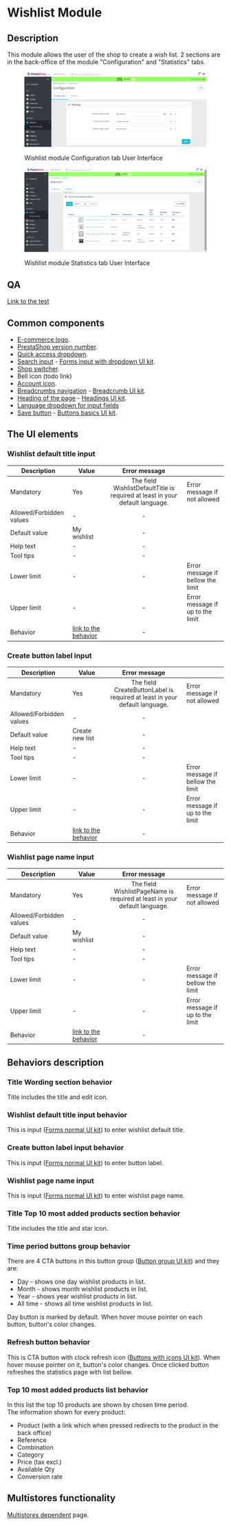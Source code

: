 # Wishlist Module

## Description

This module allows the user of the shop to create a wish list. 2 sections are in the back-office of the module "Configuration" and "Statistics" tabs.

<figure><img src="../../../../../.gitbook/assets/image (4).png" alt="Wishlist module Configuration tab User Interface"><figcaption><p>Wishlist module Configuration tab User Interface</p></figcaption></figure>

<figure><img src="../../../../../.gitbook/assets/image (1).png" alt="Wishlist module Statistics tab User Interface"><figcaption><p>Wishlist module Statistics tab User Interface</p></figcaption></figure>

## QA&#x20;

[Link to the test](https://build.prestashop-project.org/test-scenarios/scenarios/core/functional/bo/modules/module-manager/modules.html)

## Common components <a href="#common-components" id="common-components"></a>

* [E-commerce logo](../../../common-components/back-office-header/prestashop-logo.md).
* [PrestaShop version number](../../../common-components/prestashop-version-number.md).
* [Quick access dropdown](../../../common-components/quick-access-dropdown.md).
* [Search input](../../../common-components/search-input-field.md) - [Forms input with dropdown UI kit](https://build.prestashop-project.org/prestashop-ui-kit/?path=/story/forms--input-with-dropdown).
* [Shop switcher](../../../common-components/shop-switcher.md).
* Bell icon (todo link)
* [Account icon](../../../common-components/account-icon.md).
* [Breadcrumbs navigation](../../../common-components/breadcrumbs.md) - [Breadcrumb UI kit](https://build.prestashop.com/prestashop-ui-kit/?path=/story/breadcrumb--breadcrumb).
* [Heading of the page](../../../common-components/heading-of-the-page.md) - [Headings UI ](https://build.prestashop.com/prestashop-ui-kit/?path=/story/headings--headings)[kit](https://build.prestashop-project.org/prestashop-ui-kit/?path=/story/headings--headings).
* [Language dropdown for input fields](../../../common-components/language-dropdown-for-input-fields.md)
* [Save button](../../../common-components/save-button.md) -  [Buttons basics UI kit](https://build.prestashop.com/prestashop-ui-kit/?path=/story/buttons--basics).

## The UI elements

### Wishlist default title input

<table><thead><tr><th>Description</th><th>Value</th><th align="center">Error message</th><th data-hidden></th></tr></thead><tbody><tr><td>Mandatory</td><td>Yes</td><td align="center">The field WishlistDefaultTitle is required at least in your default language.</td><td>Error message if not allowed</td></tr><tr><td>Allowed/Forbidden values</td><td>-</td><td align="center">-</td><td></td></tr><tr><td>Default value</td><td>My wishlist</td><td align="center">-</td><td></td></tr><tr><td>Help text</td><td>-</td><td align="center">-</td><td></td></tr><tr><td>Tool tips</td><td>-</td><td align="center">-</td><td></td></tr><tr><td>Lower limit</td><td>-</td><td align="center">-</td><td>Error message if bellow the limit</td></tr><tr><td>Upper limit</td><td>-</td><td align="center">-</td><td>Error message if up to the limit</td></tr><tr><td>Behavior</td><td><a href="wishlist-module.md#wishlist-default-title-input-behavior">link to the behavior</a></td><td align="center">-</td><td></td></tr></tbody></table>

### Create button label input

<table><thead><tr><th>Description</th><th>Value</th><th align="center">Error message</th><th data-hidden></th></tr></thead><tbody><tr><td>Mandatory</td><td>Yes</td><td align="center">The field CreateButtonLabel is required at least in your default language.</td><td>Error message if not allowed</td></tr><tr><td>Allowed/Forbidden values</td><td>-</td><td align="center">-</td><td></td></tr><tr><td>Default value</td><td>Create new list</td><td align="center">-</td><td></td></tr><tr><td>Help text</td><td>-</td><td align="center">-</td><td></td></tr><tr><td>Tool tips</td><td>-</td><td align="center">-</td><td></td></tr><tr><td>Lower limit</td><td>-</td><td align="center">-</td><td>Error message if bellow the limit</td></tr><tr><td>Upper limit</td><td>-</td><td align="center">-</td><td>Error message if up to the limit</td></tr><tr><td>Behavior</td><td><a href="wishlist-module.md#create-button-label-input-behavior">link to the behavior</a></td><td align="center">-</td><td></td></tr></tbody></table>

### Wishlist page name input

<table><thead><tr><th>Description</th><th>Value</th><th align="center">Error message</th><th data-hidden></th></tr></thead><tbody><tr><td>Mandatory</td><td>Yes</td><td align="center">The field WishlistPageName is required at least in your default language.</td><td>Error message if not allowed</td></tr><tr><td>Allowed/Forbidden values</td><td>-</td><td align="center">-</td><td></td></tr><tr><td>Default value</td><td>My wishlist</td><td align="center">-</td><td></td></tr><tr><td>Help text</td><td>-</td><td align="center">-</td><td></td></tr><tr><td>Tool tips</td><td>-</td><td align="center">-</td><td></td></tr><tr><td>Lower limit</td><td>-</td><td align="center">-</td><td>Error message if bellow the limit</td></tr><tr><td>Upper limit</td><td>-</td><td align="center">-</td><td>Error message if up to the limit</td></tr><tr><td>Behavior</td><td><a href="wishlist-module.md#wishlist-page-name-input-1">link to the behavior</a></td><td align="center">-</td><td></td></tr></tbody></table>

## Behaviors description

### **Title Wording section** behavior

Title includes the title and edit icon.

### Wishlist default title input behavior

This is input ([Forms normal UI kit](https://build.prestashop-project.org/prestashop-ui-kit/?path=/story/forms--normal)) to enter wishlist default title.

### Create button label input behavior

This is input ([Forms normal UI kit](https://build.prestashop-project.org/prestashop-ui-kit/?path=/story/forms--normal)) to enter button label.

### Wishlist page name input

This is input ([Forms normal UI kit](https://build.prestashop-project.org/prestashop-ui-kit/?path=/story/forms--normal)) to enter wishlist page name.

### **Title Top 10 most added products section** behavior

Title includes the title and star icon.

### Time period buttons group behavior

There are 4 CTA buttons in this button group ([Button group UI kit](https://build.prestashop-project.org/prestashop-ui-kit/?path=/story/buttons--button-group)) and they are:

* Day - shows one day wishlist products in list.
* Month - shows month wishlist products in list.
* Year - shows year wishlist products in list.
* All time - shows all time wishlist products in list.

Day button is marked by default. When hover mouse pointer on each button, button's color changes.

### Refresh button behavior

This is CTA button with clock refresh icon ([Buttons with icons UI kit](https://build.prestashop-project.org/prestashop-ui-kit/?path=/story/buttons--buttons-with-icons)). When hover mouse pointer on it, button's color changes. Once clicked button refreshes the statistics page with list bellow.

### Top 10 most added products list behavior

In this list the top 10 products are shown by chosen time period.\
The information shown for every product:

* Product (with a link which when pressed redirects to the product in the back office)
* Reference
* Combination
* Category
* Price (tax excl.)
* Available Qty
* Conversion rate

## Multistores functionality

[Multistores dependent](../../../common-components/multistores-dependent.md) page.
